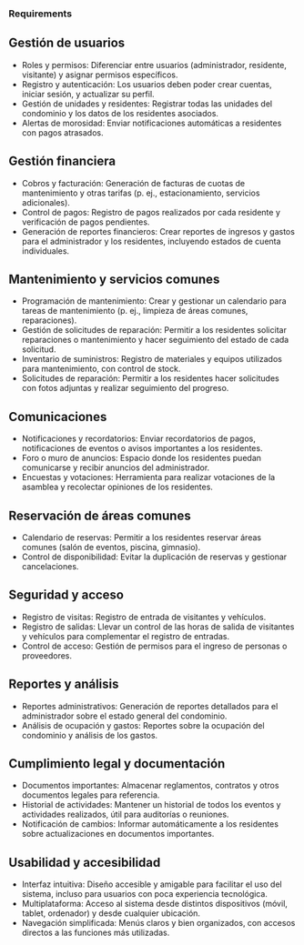 ### Requirements

## Gestión de usuarios

- Roles y permisos: Diferenciar entre usuarios (administrador, residente, visitante) y asignar permisos específicos.
- Registro y autenticación: Los usuarios deben poder crear cuentas, iniciar sesión, y actualizar su perfil.
- Gestión de unidades y residentes: Registrar todas las unidades del condominio y los datos de los residentes asociados.
- Alertas de morosidad: Enviar notificaciones automáticas a residentes con pagos atrasados.

## Gestión financiera

- Cobros y facturación: Generación de facturas de cuotas de mantenimiento y otras tarifas (p. ej., estacionamiento, servicios adicionales).
- Control de pagos: Registro de pagos realizados por cada residente y verificación de pagos pendientes.
- Generación de reportes financieros: Crear reportes de ingresos y gastos para el administrador y los residentes, incluyendo estados de cuenta individuales.

## Mantenimiento y servicios comunes

- Programación de mantenimiento: Crear y gestionar un calendario para tareas de mantenimiento (p. ej., limpieza de áreas comunes, reparaciones).
- Gestión de solicitudes de reparación: Permitir a los residentes solicitar reparaciones o mantenimiento y hacer seguimiento del estado de cada solicitud.
- Inventario de suministros: Registro de materiales y equipos utilizados para mantenimiento, con control de stock.
- Solicitudes de reparación: Permitir a los residentes hacer solicitudes con fotos adjuntas y realizar seguimiento del progreso.

##  Comunicaciones

- Notificaciones y recordatorios: Enviar recordatorios de pagos, notificaciones de eventos o avisos importantes a los residentes.
- Foro o muro de anuncios: Espacio donde los residentes puedan comunicarse y recibir anuncios del administrador.
- Encuestas y votaciones: Herramienta para realizar votaciones de la asamblea y recolectar opiniones de los residentes.

## Reservación de áreas comunes

- Calendario de reservas: Permitir a los residentes reservar áreas comunes (salón de eventos, piscina, gimnasio).
- Control de disponibilidad: Evitar la duplicación de reservas y gestionar cancelaciones.

## Seguridad y acceso

- Registro de visitas: Registro de entrada de visitantes y vehículos.
- Registro de salidas: Llevar un control de las horas de salida de visitantes y vehículos para complementar el registro de entradas.
- Control de acceso: Gestión de permisos para el ingreso de personas o proveedores.

## Reportes y análisis

- Reportes administrativos: Generación de reportes detallados para el administrador sobre el estado general del condominio.
- Análisis de ocupación y gastos: Reportes sobre la ocupación del condominio y análisis de los gastos.

## Cumplimiento legal y documentación

- Documentos importantes: Almacenar reglamentos, contratos y otros documentos legales para referencia.
- Historial de actividades: Mantener un historial de todos los eventos y actividades realizados, útil para auditorías o reuniones.
- Notificación de cambios: Informar automáticamente a los residentes sobre actualizaciones en documentos importantes.
## Usabilidad y accesibilidad

- Interfaz intuitiva: Diseño accesible y amigable para facilitar el uso del sistema, incluso para usuarios con poca experiencia tecnológica.
- Multiplataforma: Acceso al sistema desde distintos dispositivos (móvil, tablet, ordenador) y desde cualquier ubicación.
- Navegación simplificada: Menús claros y bien organizados, con accesos directos a las funciones más utilizadas.
